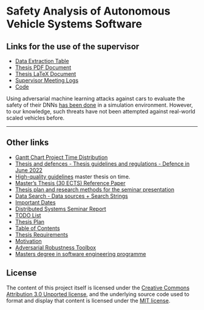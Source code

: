 # Safety Analysis of Autonomous Vehicle Systems Software

## Links for the use of the supervisor
* [Data Extraction Table](https://docs.google.com/spreadsheets/d/1hK-wXvBYuIYqfd0BKTh8oYs5C-CKyelPAqyBtdPVJfQ/edit?usp=sharing)
* [Thesis PDF Document](PDF/Camara_Software_Engineering_2022.pdf)
* [Thesis LaTeX Document](https://www.overleaf.com/read/hvmfscbftgzp)
* [Supervisor Meeting Logs](supervisor-meetings-logs/README.md)
* [Code](code/README.md)

Using adversarial machine learning attacks against cars to evaluate the safety of their DNNs [has been done](https://link.springer.com/chapter/10.1007%2F978-3-030-83903-1_14) in a simulation environment. However, to our knowledge, such threats have not been attempted against real-world scaled vehicles before.

<hr>

## Other links
* [Gantt Chart Project Time Distribution](https://sharing.clickup.com/g/h/q5w3e-61/e4eb0ae7475178f)
* [Thesis and defences - Thesis guidelines and regulations - Defence in June 2022](https://www.cs.ut.ee/en/studying/guidelines-regulations)
* [High-quality guidelines](https://www.cs.ut.ee/sites/default/files/cs/guidelines_for_graduationtheses_atut_iofcs_2017.pdf) master thesis on time.
* [Master’s Thesis (30 ECTS) Reference Paper](https://sep.cs.ut.ee/Main/StudentProjects2021#Pfahl2)
* [Thesis plan and research methods for the seminar presentation](https://docs.google.com/presentation/d/1eGjAPwA87brtyPDXe-DVob6hmuS6izjgzG4dkWjdEPc/edit?usp=sharing)
* [Data Search - Data sources + Search Strings](https://docs.google.com/document/d/15HRb4G1OOdxRsDtwCUvxz-6m5jzmNHOb-opNeYT1roY/edit?usp=sharing)
* [Important Dates](important-dates/README.md)
* [Distributed Systems Seminar Report](https://www.overleaf.com/read/wjqmwdnphgqs)
* [TODO List](todo/README.md)
* [Thesis Plan](thesis-plan/README.md)
* [Table of Contents](table-of-contents/README.md)
* [Thesis Requirements](requirements/README.md)
* [Motivation](motivation/README.md)
* [Adversarial Robustness Toolbox](adversarial-robustness-toolbox/README.md)
* [Masters degree in software engineering programme](https://www.cs.ut.ee/en/studying/software-engineering-msc)

## License

The content of this project itself is licensed under the [Creative Commons Attribution 3.0 Unported license](https://creativecommons.org/licenses/by/3.0/), and the underlying source code used to format and display that content is licensed under the [MIT license](LICENSE.md).